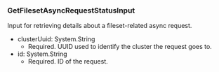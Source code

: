### GetFilesetAsyncRequestStatusInput
Input for retrieving details about a fileset-related async request.

- clusterUuid: System.String
  - Required. UUID used to identify the cluster the request goes to.
- id: System.String
  - Required. ID of the request.

